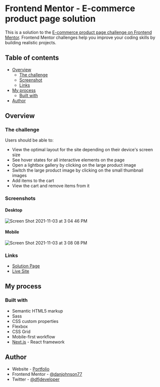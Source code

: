 # Frontend Mentor - E-commerce product page solution

This is a solution to the [E-commerce product page challenge on Frontend Mentor](https://www.frontendmentor.io/challenges/ecommerce-product-page-UPsZ9MJp6). Frontend Mentor challenges help you improve your coding skills by building realistic projects.

## Table of contents

- [Overview](#overview)
  - [The challenge](#the-challenge)
  - [Screenshot](#screenshot)
  - [Links](#links)
- [My process](#my-process)
  - [Built with](#built-with)
- [Author](#author)



## Overview

### The challenge

Users should be able to:

- View the optimal layout for the site depending on their device's screen size
- See hover states for all interactive elements on the page
- Open a lightbox gallery by clicking on the large product image
- Switch the large product image by clicking on the small thumbnail images
- Add items to the cart
- View the cart and remove items from it

### Screenshots
#### Desktop
![Screen Shot 2021-11-03 at 3 04 46 PM](https://user-images.githubusercontent.com/565185/140199643-9ad4bf6b-b82a-4313-9ab1-0d77e151cbec.png)
#### Mobile
![Screen Shot 2021-11-03 at 3 08 08 PM](https://user-images.githubusercontent.com/565185/140200041-d053bf79-d5d9-4873-8e90-c87bdfce64ba.png)


### Links

- [Solution Page](https://www.frontendmentor.io/solutions/ecommerce-product-page-using-nextjs-and-sass-vMWayuKzv)
- [Live Site](https://ecommerce-product-page-indol.vercel.app/)

## My process

### Built with

- Semantic HTML5 markup
- Sass
- CSS custom properties
- Flexbox
- CSS Grid
- Mobile-first workflow
- [Next.js](https://nextjs.org/) - React framework


## Author

- Website - [Portfolio](https://dfjdeveloper.com)
- Frontend Mentor - [@danjohnson77](https://www.frontendmentor.io/profile/danjohnson77)
- Twitter - [@dfjdeveloper](https://www.twitter.com/dfjdeveloper)




